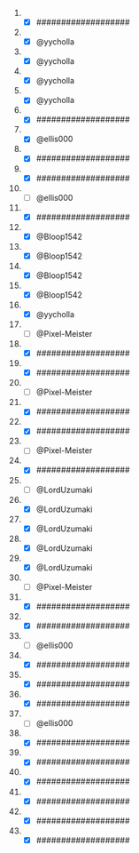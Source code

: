 1. - [x] ###################
2. - [x] @yycholla
3. - [x] @yycholla
4. - [x] @yycholla
5. - [x] @yycholla
6. - [x] ###################
7. - [x] @ellis000
8. - [x] ###################
9. - [x] ###################
10. - [ ] @ellis000
11. - [x] ###################
12. - [x] @Bloop1542
13. - [x] @Bloop1542
14. - [x] @Bloop1542
15. - [x] @Bloop1542
16. - [x] @yycholla
17. - [ ] @Pixel-Meister
18. - [x] ###################
19. - [x] ###################
20. - [ ] @Pixel-Meister
21. - [x] ###################
22. - [x] ###################
23. - [ ] @Pixel-Meister
24. - [x] ###################
25. - [ ] @LordUzumaki
26. - [x] @LordUzumaki
27. - [x] @LordUzumaki
28. - [x] @LordUzumaki
29. - [x] @LordUzumaki
30. - [ ] @Pixel-Meister
31. - [x] ###################
32. - [x] ###################
33. - [ ] @ellis000
34. - [x] ###################
35. - [x] ###################
36. - [x] ###################
37. - [ ] @ellis000
38. - [x] ###################
39. - [x] ###################
40. - [x] ###################
41. - [x] ###################
42. - [x] ###################
43. - [x] ###################